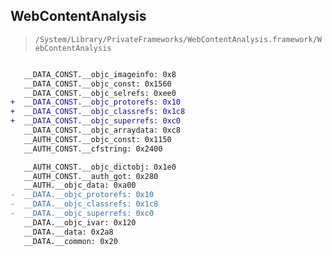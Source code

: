 ## WebContentAnalysis

> `/System/Library/PrivateFrameworks/WebContentAnalysis.framework/WebContentAnalysis`

```diff

   __DATA_CONST.__objc_imageinfo: 0x8
   __DATA_CONST.__objc_const: 0x1560
   __DATA_CONST.__objc_selrefs: 0xee0
+  __DATA_CONST.__objc_protorefs: 0x10
+  __DATA_CONST.__objc_classrefs: 0x1c8
+  __DATA_CONST.__objc_superrefs: 0xc0
   __DATA_CONST.__objc_arraydata: 0xc8
   __AUTH_CONST.__objc_const: 0x1150
   __AUTH_CONST.__cfstring: 0x2400

   __AUTH_CONST.__objc_dictobj: 0x1e0
   __AUTH_CONST.__auth_got: 0x280
   __AUTH.__objc_data: 0xa00
-  __DATA.__objc_protorefs: 0x10
-  __DATA.__objc_classrefs: 0x1c8
-  __DATA.__objc_superrefs: 0xc0
   __DATA.__objc_ivar: 0x120
   __DATA.__data: 0x2a8
   __DATA.__common: 0x20

```
